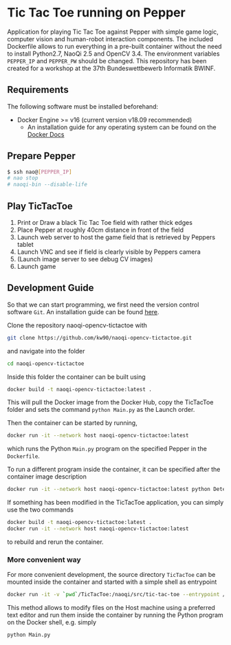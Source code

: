 # Tic Tac Toe running on Pepper

Application for playing Tic Tac Toe against Pepper with simple game logic, computer vision and human-robot interaction components. The included Dockerfile allows to run everything in a pre-built container without the need to install Python2.7, NaoQi 2.5 and OpenCV 3.4. The environment variables `PEPPER_IP` and `PEPPER_PW` should be changed. This repository has been created for a workshop at the 37th Bundeswettbewerb Informatik BWINF.


## Requirements

The following software must be installed beforehand:

+ Docker Engine >= v16 (current version v18.09 recommended)
	+ An installation guide for any operating system can be found on the [Docker
		Docs](https://docs.docker.com/install/)


## Prepare Pepper

```bash
$ ssh nao@[PEPPER_IP]
# nao stop
# naoqi-bin --disable-life
```

## Play TicTacToe

1. Print or Draw a black Tic Tac Toe field with rather thick edges
2. Place Pepper at roughly 40cm distance in front of the field
3. Launch web server to host the game field that is retrieved by Peppers tablet
4. Launch VNC and see if field is clearly visible by Peppers camera
5. (Launch image server to see debug CV images)
5. Launch game


## Development Guide

So that we can start programming, we first need the version control software `Git`. An installation guide can be found [here](https://git-scm.com/book/de/v1/Los-geht%E2%80%99s-Git-installieren).

Clone the repository naoqi-opencv-tictactoe with

```bash
git clone https://github.com/kw90/naoqi-opencv-tictactoe.git
```
and navigate into the folder

```bash
cd naoqi-opencv-tictactoe
```

Inside this folder the container can be built using

```bash
docker build -t naoqi-opencv-tictactoe:latest .
```

This will pull the Docker image from the Docker Hub, copy the
TicTacToe folder and sets the command `python Main.py` as the
Launch order.

Then the container can be started by running,

```bash
docker run -it --network host naoqi-opencv-tictactoe:latest
```

which runs  the Python `Main.py` program on the specified Pepper in the `Dockerfile`.

To run a different program inside the container, it can be specified after the container image description

```bash
docker run -it --network host naoqi-opencv-tictactoe:latest python DetectBoard.py
```

If something has been modified in the TicTacToe application, you can simply use the two commands

```bash
docker build -t naoqi-opencv-tictactoe:latest .
docker run -it --network host naoqi-opencv-tictactoe:latest
```

to rebuild and rerun the container.

### More convenient way

For more convenient development, the source directory `TicTacToe` can be mounted inside the container and started with a simple shell as entrypoint

```bash
docker run -it -v `pwd`/TicTacToe:/naoqi/src/tic-tac-toe --entrypoint /bin/sh --network host naoqi-opencv-tictactoe:latest
```
This method allows to modify files on the Host machine using a preferred text editor and run them inside the container by running the Python program on the Docker shell, e.g. simply

```bash
python Main.py
```
